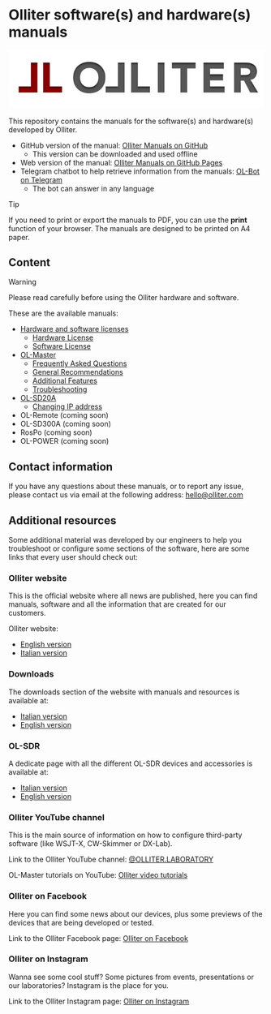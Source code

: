 # Olliter software(s) and hardware(s) manuals

![Olliter Logo](./resources/olliter-logo.png)

This repository contains the manuals for the software(s) and hardware(s) developed by Olliter.

* GitHub version of the manual: [Olliter Manuals on GitHub](https://github.com/Olliter/Olliter_Manuals)
  * This version can be downloaded and used offline
* Web version of the manual: [Olliter Manuals on GitHub Pages](https://olliter.github.io/Olliter_Manuals/)
* Telegram chatbot to help retrieve information from the manuals: [OL-Bot on Telegram](https://t.me/olliter_bot)
  * The bot can answer in any language

> [!TIP]
> If you need to print or export the manuals to PDF, you can use the **print** function of your browser. The manuals are designed to be printed on A4 paper.

## Content

> [!WARNING]
> Please read carefully before using the Olliter hardware and software.

These are the available manuals:

* [Hardware and software licenses](./General/README.md)
  * [Hardware License](./General/HardwareLicense.md)
  * [Software License](./General/SoftwareLicense.md)
* [OL-Master](./OL-Master/README.md)
  * [Frequently Asked Questions](./OL-Master/FrequentlyAskedQuestions.md)
  * [General Recommendations](./OL-Master/GeneralRecommendations.md)
  * [Additional Features](./OL-Master/AdditionalFeatures.md)
  * [Troubleshooting](./OL-Master/Troubleshooting.md)
* [OL-SD20A](./OL-SD20A/README.md)
  * [Changing IP address](./OL-SD20A/ChangingIpAddress.md)
* OL-Remote (coming soon)
* OL-SD300A (coming soon)
* RosPo (coming soon)
* OL-POWER (coming soon)

## Contact information

If you have any questions about these manuals, or to report any issue, please contact us via email at the following address: [hello@olliter.com](mailto:hello@olliter.com)

## Additional resources

Some additional material was developed by our engineers to help you
troubleshoot or configure some sections of the software, here are some
links that every user should check out:

### Olliter website

This is the official website where all news are published, here you can
find manuals, software and all the information that are created for our
customers.

Olliter website:

* [English version](https://www.olliter.com/home-en.html)
* [Italian version](https://www.olliter.com/index.html)

### Downloads

The downloads section of the website with manuals and resources is available at:

* [Italian version](https://www.olliter.com/download.html)
* [English version](https://www.olliter.com/download-en.html)

### OL-SDR

A dedicate page with all the different OL-SDR devices and accessories is available at:

* [Italian version](https://www.olliter.com/sdr.html)
* [English version](https://www.olliter.com/ol-sdr-en.html)

### Olliter YouTube channel

This is the main source of information on how to configure third-party software (like WSJT-X, CW-Skimmer or DX-Lab).

Link to the Olliter YouTube channel: [@OLLITER.LABORATORY](https://www.youtube.com/@OLLITER.LABORATORY)

OL-Master tutorials on YouTube: [Olliter video tutorials](https://www.olliter.com/video-tutorials-en.html)

### Olliter on Facebook

Here you can find some news about our devices, plus some previews of the
devices that are being developed or tested.

Link to the Olliter Facebook page: [Olliter on Facebook](https://www.facebook.com/Olliter/)

### Olliter on Instagram

Wanna see some cool stuff? Some pictures from events, presentations or
our laboratories? Instagram is the place for you.

Link to the Olliter Instagram page: [Olliter on Instagram](https://www.instagram.com/_olliter_/)
